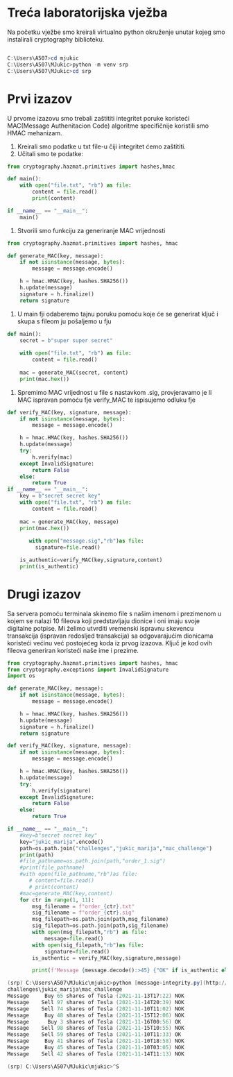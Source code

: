 # Treća laboratorijska vježba

Na početku vježbe smo kreirali virtualno python okruženje unutar kojeg smo instalirali cryptography biblioteku.

```powershell

C:\Users\A507>cd mjukic
C:\Users\A507\MJukic>python -m venv srp
C:\Users\A507\MJukic>cd srp
```

# Prvi izazov

U prvome izazovu smo trebali zaštititi integritet poruke koristeći MAC(Message Authenitacion Code) algoritme specifičnije koristili smo HMAC mehanizam.

1. Kreirali smo podatke u txt file-u čiji integritet ćemo zaštititi.
2. Učitali smo te podatke:

```python
from cryptography.hazmat.primitives import hashes,hmac

def main():
    with open("file.txt", "rb") as file:
        content = file.read()
        print(content)

if __name__ == "__main__":
    main()
```

1. Stvorili smo funkciju za generiranje MAC vrijednosti 

```python
from cryptography.hazmat.primitives import hashes, hmac

def generate_MAC(key, message):
    if not isinstance(message, bytes):
        message = message.encode()

    h = hmac.HMAC(key, hashes.SHA256())
    h.update(message)
    signature = h.finalize()
    return signature
```

1. U main fji odaberemo tajnu poruku pomoću koje će se generirat ključ i skupa s fileom ju pošaljemo u fju

```python
def main():
    secret = b"super super secret"
    
    with open("file.txt", "rb") as file:
        content = file.read()
    
    mac = generate_MAC(secret, content)
    print(mac.hex())
```

1. Spremimo MAC vrijednost u file s nastavkom .sig, provjeravamo je li MAC ispravan pomoću fje verify_MAC te ispisujemo odluku fje

```python
def verify_MAC(key, signature, message):
    if not isinstance(message, bytes):
        message = message.encode()

    h = hmac.HMAC(key, hashes.SHA256())
    h.update(message)
    try:
        h.verify(mac)
    except InvalidSignature:
        return False
    else:
        return True
if __name__ == "__main__":
    key = b"secret secret key"
    with open("file.txt", "rb") as file:
        content = file.read()
    
    mac = generate_MAC(key, message)
    print(mac.hex())
	
	   with open("message.sig","rb")as file:
         signature=file.read()

    is_authentic=verify_MAC(key,signature,content)
    print(is_authentic)
```

# Drugi izazov

Sa servera pomoću terminala skinemo file s našim imenom i prezimenom u kojem se nalazi 10 fileova koji predstavljaju dionice i oni imaju svoje digitalne potpise. Mi želimo utvrditi vremenski ispravnu skevencu transakcija (ispravan redosljed transakcija) sa odgovarajućim dionicama koristeći većinu već postojećeg koda iz prvog izazova. Ključ je kod ovih fileova generiran koristeći naše ime i prezime.

```python
from cryptography.hazmat.primitives import hashes, hmac
from cryptography.exceptions import InvalidSignature
import os

def generate_MAC(key, message):
    if not isinstance(message, bytes):
        message = message.encode()

    h = hmac.HMAC(key, hashes.SHA256())
    h.update(message)
    signature = h.finalize()
    return signature

def verify_MAC(key, signature, message):
    if not isinstance(message, bytes):
        message = message.encode()

    h = hmac.HMAC(key, hashes.SHA256())
    h.update(message)
    try:
        h.verify(signature)
    except InvalidSignature:
        return False
    else:
        return True

if __name__ == "__main__":
    #key=b"secret secret key"
    key="jukic_marija".encode()
    path=os.path.join("challenges","jukic_marija","mac_challenge")
    print(path)
    #file_pathname=os.path.join(path,"order_1.sig")
    #print(file_pathname)
    #with open(file_pathname,"rb")as file:
       # content=file.read()
       # print(content)
    #mac=generate_MAC(key,content)
    for ctr in range(1, 11):
        msg_filename = f"order_{ctr}.txt"
        sig_filename = f"order_{ctr}.sig"  
        msg_filepath=os.path.join(path,msg_filename)
        sig_filepath=os.path.join(path,sig_filename)
        with open(msg_filepath,"rb") as file:  
            message=file.read()
        with open(sig_filepath,"rb")as file:
            signature=file.read()
        is_authentic = verify_MAC(key,signature,message)

        print(f'Message {message.decode():>45} {"OK" if is_authentic else "NOK":<6}')
```

```powershell
(srp) C:\Users\A507\MJukic\mjukic>python [message-integrity.py](http://message-integrity.py/)
challenges\jukic_marija\mac_challenge
Message     Buy 65 shares of Tesla (2021-11-13T17:22) NOK
Message    Sell 97 shares of Tesla (2021-11-14T20:39) NOK
Message    Sell 74 shares of Tesla (2021-11-10T11:02) NOK
Message     Buy 48 shares of Tesla (2021-11-15T12:06) NOK
Message      Buy 3 shares of Tesla (2021-11-16T00:56) OK
Message    Sell 98 shares of Tesla (2021-11-15T10:55) NOK
Message    Sell 59 shares of Tesla (2021-11-10T11:33) OK
Message     Buy 41 shares of Tesla (2021-11-10T18:58) NOK
Message     Buy 45 shares of Tesla (2021-11-10T03:05) NOK
Message    Sell 42 shares of Tesla (2021-11-14T11:13) NOK

(srp) C:\Users\A507\MJukic\mjukic>^S
```